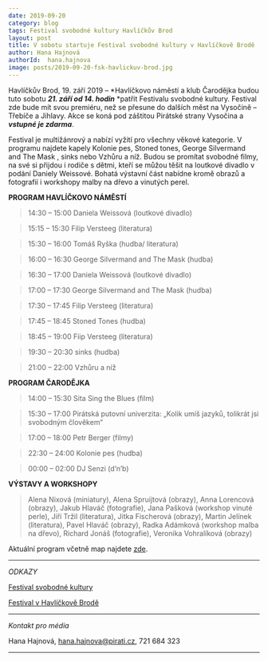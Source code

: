 ```yaml
---
date: 2019-09-20
category: blog
tags: Festival svobodné kultury Havlíčkův Brod
layout: post
title: V sobotu startuje Festival svobodné kultury v Havlíčkově Brodě
author: Hana Hajnová
authorId:  hana.hajnova
image: posts/2019-09-20-fsk-havlickuv-brod.jpg
---
```


Havlíčkův Brod, 19. září 2019 – *Havlíčkovo náměstí a klub Čarodějka budou tuto sobotu ***21. září od 14. hodin*** *patřit Festivalu svobodné kultury. Festival zde bude mít svou premiéru, než se přesune do dalších měst na Vysočině – Třebíče a Jihlavy. Akce se koná pod záštitou Pirátské strany Vysočina a ***vstupné je zdarma***.

Festival je multižánrový a nabízí vyžití pro všechny věkové kategorie. V programu najdete kapely Kolonie pes, Stoned tones, George Silvermand and The Mask , sinks nebo Vzhůru a níž. Budou se promítat svobodné filmy, na své si přijdou i rodiče s dětmi, kteří se můžou těšit na loutkové divadlo v podání Daniely Weissové. Bohatá výstavní část nabídne kromě obrazů a fotografií i workshopy malby na dřevo a vinutých perel. 

**PROGRAM HAVLÍČKOVO NÁMĚSTÍ**

> 14:30 – 15:00	Daniela Weissová (loutkové divadlo)

> 15:15 – 15:30	Filip Versteeg (literatura)

> 15:30 – 16:00	Tomáš Ryška (hudba/ literatura)

> 16:00 – 16:30	George Silvermand and The Mask (hudba)

> 16:30 – 17:00	Daniela Weissová (loutkové divadlo)

> 17:00 – 17:30	George Silvermand and The Mask (hudba)

> 17:30 – 17:45	Filip Versteeg (literatura)

> 17:45 – 18:45	Stoned Tones (hudba)

> 18:45 – 19:00	Fiip Versteeg (literatura)

> 19:30 – 20:30	sinks (hudba)

> 21:00 – 22:00	Vzhůru a níž

**PROGRAM ČARODĚJKA**

> 14:00 – 15:30	Sita Sing the Blues (film)

> 15:30 – 17:00	Pirátská putovní univerzita: „Kolik umíš jazyků, tolikrát jsi svobodným člověkem“

> 17:00 – 18:00	Petr Berger (filmy)

> 22:30 – 24:00	Kolonie pes (hudba)

> 00:00 – 02:00	DJ Senzi (d’n’b)

**VÝSTAVY A WORKSHOPY**

> Alena Nixová (miniatury), Alena Spruijtová (obrazy), Anna Lorencová (obrazy), Jakub Hlaváč (fotografie), Jana Pašková (workshop vinuté perle), Jiří Tržil (literatura), Jitka Fischerová (obrazy), Martin Jelínek (literatura), Pavel Hlaváč (obrazy), Radka Adámková (workshop malba na dřevo), Richard Jonáš (fotografie), Veronika Vohralíková (obrazy)


Aktuální program včetně map najdete [zde](https://vysocina.pirati.cz/cinnost/fsk/havlbrod/).

---

*ODKAZY*

[Festival svobodné kultury](https://vysocina.pirati.cz/cinnost/fsk/)

[Festival v Havlíčkově Brodě](https://www.facebook.com/events/408029136496136)

---

*Kontakt pro média*

Hana Hajnová, hana.hajnova@pirati.cz, 721 684 323

---

